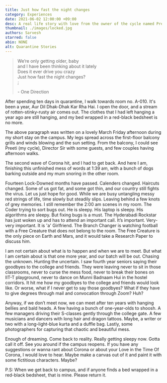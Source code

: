 ```yaml
---
title: Just how fast the night changes
category: Experiences
date: 2021-06-02 12:00:00 +09:00
desc: A real life story with love from the owner of the cycle named Preeti
thumbnail: ./images/locked.jpg
authors: Sarvesh
starred: false
abio: NONE
alt: Quarantine Stories
---
```

> We’re only getting older, baby<br>
> and I have been thinking about it lately<br>
> Does it ever drive you crazy<br>
> Just how fast the night changes?<br>; 
>
> \- One Direction       

After spending ten days in quarantine, I walk towards room no. A-010. It's been a year, Aur Dil Dhak-Dhak Kar Rha Hai. I open the door, and a stream of rotten-stinky-rusty air comes out. The clothes that I had left hanging a year ago are still hanging, and my bed wrapped in a red-black bedsheet is no more.

The above paragraph was written on a lovely March Friday afternoon during my short stay on the campus. My legs spread across the first-floor balcony grills and winds blowing and the sun setting. From the balcony, I could see Preeti (my cycle), Director Sir with some guests, and few couples having afternoon walks.

The second wave of Corona hit, and I had to get back. And here I am, finishing this unfinished mess of words at 1:39 am, with a bunch of dogs barking outside and my mum snoring in the other room.

Fourteen Lock-Downed months have passed. Calenders changed. Haircuts changed. Some of us got fat, and some got thin, and our country still fights the virus. Let us just hope for good. While we are busy untangling messy red strings of life, time slowly but steadily slips. Leaving behind a few knots of grey memories. I still remember the 2:00 am scenes in my room. The Coder trying to sort bugs out. He is sleepy. His laptop is sleepy. His algorithms are sleepy. But fixing bugs is a must. The Hyderabadi Rockstar has just woken up and has to attend an important call. It&rsquo;s important. Very-very important. It is 'a' Girlfriend. The Branch Changer is watching football with a Free Creature that does not belong to the room. The Free Creature is the only piece on Earth and Mars, and it would take a Research Paper to discuss him.

I am not certain about what is to happen and when we are to meet. But what I am certain about is that one more year, and our batch will be out. Chasing the unknown. Hunting the uncertain. I saw fourth year seniors saying their goodbyes to the college and friends. They were leaving never to sit in those classrooms, never to curse the mess food, never to break their bones on IIT-T playground, never to dance on Munni Badnaam Hui in the hostel corridors. It hit me how my goodbyes to the college and friends would look like. Or worse, what if I never get to say those goodbyes? What if they have to give degrees through mail and convocation through Zoom? Huh?

Anyway, if we don&rsquo;t meet now, we can meet after ten years with hanging bellies and bald heads. A few having a bunch of one-year-olds to shoosh. A few managers driving their S-classes gently through the college gate. A few musicians and dancers with long hair and dragon tattoos. Maybe, a writer or two with a long-light-blue kurta and a duffle bag. Lastly, some photographers for capturing that chaotic and beautiful mess.

Enough of dreaming. Come back to reality. Really getting sleepy now. Gotta call it off. See you around if the campus reopens. If you have any suggestions or wanna rant about Corona or about your Love in the Time Of Corona, I would love to hear. Maybe make a canvas out of it and paint it with some fictitious characters. Maybe?

P.S: When we get back to campus, and if anyone finds a bed wrapped in a red-black bedsheet, that is mine. Please return it.